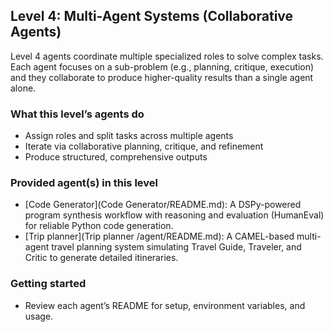## Level 4: Multi-Agent Systems (Collaborative Agents)

Level 4 agents coordinate multiple specialized roles to solve complex tasks. Each agent focuses on a sub-problem (e.g., planning, critique, execution) and they collaborate to produce higher-quality results than a single agent alone.

### What this level’s agents do
- Assign roles and split tasks across multiple agents
- Iterate via collaborative planning, critique, and refinement
- Produce structured, comprehensive outputs

### Provided agent(s) in this level
- [Code Generator](Code Generator/README.md): A DSPy-powered program synthesis workflow with reasoning and evaluation (HumanEval) for reliable Python code generation.
- [Trip planner](Trip planner /agent/README.md): A CAMEL-based multi-agent travel planning system simulating Travel Guide, Traveler, and Critic to generate detailed itineraries. 

### Getting started
- Review each agent’s README for setup, environment variables, and usage.

